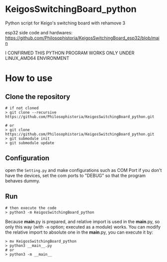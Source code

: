 # KeigosSwitchingBoard_python
Python script for Keigo's switching board with rehamove 3

esp32 side code and hardwares: https://github.com/Philosophistoria/KeigosSwitchingBoard_esp32/blob/main


I CONFIRMED THIS PYTHON PROGRAM WORKS ONLY UNDER LINUX_AMD64 ENVIRONMENT

# How to use

## Clone the repository

```
# if not cloned
> git clone --recursive https://github.com/Philosophistoria/KeigosSwitchingBoard_python.git

# or
> git clone https://github.com/Philosophistoria/KeigosSwitchingBoard_python.git
> git submodule init
> git submodule update
```

## Configuration
open the `Setting.py` and make configurations such as COM Port
if you don't have the devices, set the com ports to "DEBUG" so that the program behaves dummy.

## Run
```
# then execute the code 
> python3 -m KeigosSwitchingBoard_python
```

Because __main__.py is prepared, and relative import is used in the __main__.py, so only this way (with `-m` option; executed as a module) works.
You can modify the relative import to absolute one in the __main__.py, you can execute it by:

```
> mv KeigosSwitchingBoard_python
> python3 __main__.py
# or
> python3 -m __main__
```

